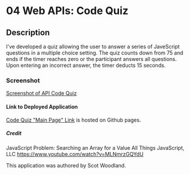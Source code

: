 # 04 Web APIs: Code Quiz

## Description

I've developed a quiz allowing the user to answer a series of JaveScript questions in a multiple choice setting. The quiz counts down from 75 and ends if the timer reaches zero or the participant answers all questions. Upon entering an incorrect answer, the timer deducts 15 seconds. 

### Screenshot
[Screenshot of API Code Quiz](assets/Screenshot.JPG)

#### Link to Deployed Application
[Code Quiz "Main Page" Link](https://scotwoodland.github.io/API_Code_Quiz/) is hosted on Github pages.

##### Credit
JavaScript Problem: Searching an Array for a Value
All Things JavaScript, LLC
https://www.youtube.com/watch?v=MLNmrzGQYdU

This application was authored by Scot Woodland.